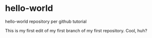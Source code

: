 # hello-world
hello-world repository per github tutorial

This is my first edit of my first branch of my first repository.
Cool, huh?
